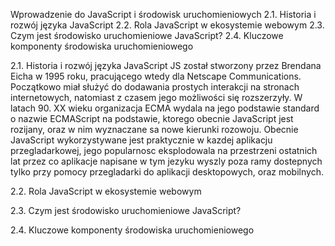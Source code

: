 Wprowadzenie do JavaScript i środowisk uruchomieniowych
2.1. Historia i rozwój języka JavaScript
2.2. Rola JavaScript w ekosystemie webowym
2.3. Czym jest środowisko uruchomieniowe JavaScript?
2.4. Kluczowe komponenty środowiska uruchomieniowego

2.1. Historia i rozwój języka JavaScript
JS został stworzony przez Brendana Eicha w 1995 roku, pracującego wtedy dla Netscape Communications. Początkowo miał służyć do dodawania prostych interakcji na stronach internetowych, natomiast z czasem jego możliwości się rozszerzyły. W latach 90. XX wieku organizacja ECMA wydala na jego podstawie standard o nazwie ECMAScript na podstawie, ktorego obecnie JavaScript jest rozijany, oraz w nim wyznaczane sa nowe kierunki rozowoju. Obecnie JavaScript wykorzystywane jest praktycznie w kazdej aplikacju przegladarkowej, jego popularnosc eksplodowala na przestrzeni ostatnich lat przez co aplikacje napisane w tym jezyku wyszly poza ramy dostepnych tylko przy pomocy przegladarki do aplikacji desktopowych, oraz mobilnych.


2.2. Rola JavaScript w ekosystemie webowym


2.3. Czym jest środowisko uruchomieniowe JavaScript?


2.4. Kluczowe komponenty środowiska uruchomieniowego

